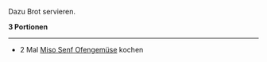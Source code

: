Dazu Brot servieren.

**3 Portionen**

---

* 2 Mal [Miso Senf Ofengemüse](https://www.eat-this.org/bohnen-rote-bete-salat-vom-blech/#recipe) kochen
